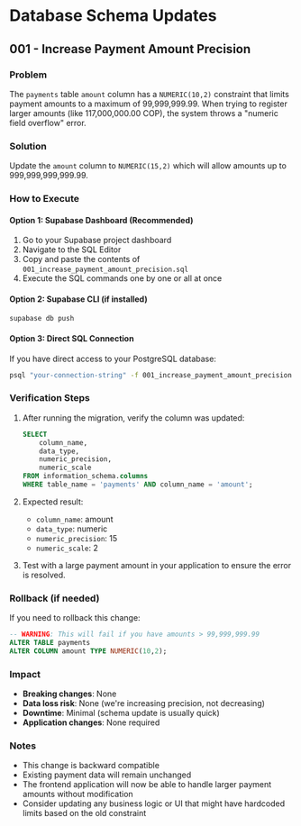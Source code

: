 # Database Schema Updates

## 001 - Increase Payment Amount Precision

### Problem
The `payments` table `amount` column has a `NUMERIC(10,2)` constraint that limits payment amounts to a maximum of 99,999,999.99. When trying to register larger amounts (like 117,000,000.00 COP), the system throws a "numeric field overflow" error.

### Solution
Update the `amount` column to `NUMERIC(15,2)` which will allow amounts up to 999,999,999,999.99.

### How to Execute

#### Option 1: Supabase Dashboard (Recommended)
1. Go to your Supabase project dashboard
2. Navigate to the SQL Editor
3. Copy and paste the contents of `001_increase_payment_amount_precision.sql`
4. Execute the SQL commands one by one or all at once

#### Option 2: Supabase CLI (if installed)
```bash
supabase db push
```

#### Option 3: Direct SQL Connection
If you have direct access to your PostgreSQL database:
```bash
psql "your-connection-string" -f 001_increase_payment_amount_precision.sql
```

### Verification Steps
1. After running the migration, verify the column was updated:
   ```sql
   SELECT 
       column_name,
       data_type,
       numeric_precision,
       numeric_scale
   FROM information_schema.columns 
   WHERE table_name = 'payments' AND column_name = 'amount';
   ```
   
2. Expected result:
   - `column_name`: amount
   - `data_type`: numeric
   - `numeric_precision`: 15
   - `numeric_scale`: 2

3. Test with a large payment amount in your application to ensure the error is resolved.

### Rollback (if needed)
If you need to rollback this change:
```sql
-- WARNING: This will fail if you have amounts > 99,999,999.99
ALTER TABLE payments 
ALTER COLUMN amount TYPE NUMERIC(10,2);
```

### Impact
- **Breaking changes**: None
- **Data loss risk**: None (we're increasing precision, not decreasing)
- **Downtime**: Minimal (schema update is usually quick)
- **Application changes**: None required

### Notes
- This change is backward compatible
- Existing payment data will remain unchanged
- The frontend application will now be able to handle larger payment amounts without modification
- Consider updating any business logic or UI that might have hardcoded limits based on the old constraint
